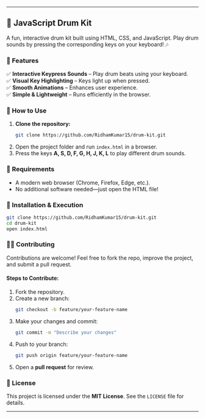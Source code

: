 
---

## 🥁 JavaScript Drum Kit  
A fun, interactive drum kit built using HTML, CSS, and JavaScript. Play drum sounds by pressing the corresponding keys on your keyboard! 🎶  

### **🎵 Features**  
✅ **Interactive Keypress Sounds** – Play drum beats using your keyboard.  
✅ **Visual Key Highlighting** – Keys light up when pressed.  
✅ **Smooth Animations** – Enhances user experience.  
✅ **Simple & Lightweight** – Runs efficiently in the browser.  

### **🎯 How to Use**  
1. **Clone the repository:**  
   ```sh
   git clone https://github.com/RidhamKumar15/drum-kit.git
   ```
2. Open the project folder and run `index.html` in a browser.  
3. Press the keys **A, S, D, F, G, H, J, K, L** to play different drum sounds.  

### **📌 Requirements**  
- A modern web browser (Chrome, Firefox, Edge, etc.).  
- No additional software needed—just open the HTML file!  

### **🚀 Installation & Execution**  
```sh
git clone https://github.com/RidhamKumar15/drum-kit.git
cd drum-kit
open index.html
```

### **👨‍💻 Contributing**  
Contributions are welcome! Feel free to fork the repo, improve the project, and submit a pull request.  

#### **Steps to Contribute:**  
1. Fork the repository.  
2. Create a new branch:  
   ```sh
   git checkout -b feature/your-feature-name
   ```
3. Make your changes and commit:  
   ```sh
   git commit -m "Describe your changes"
   ```
4. Push to your branch:  
   ```sh
   git push origin feature/your-feature-name
   ```
5. Open a **pull request** for review.  

### **📜 License**  
This project is licensed under the **MIT License**. See the `LICENSE` file for details.  

---  
